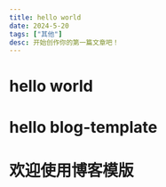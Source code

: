 ```yaml
---
title: hello world
date: 2024-5-20
tags: ["其他"]
desc: 开始创作你的第一篇文章吧！
---
```


# hello world

# hello blog-template

# 欢迎使用博客模版
